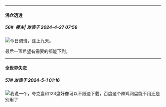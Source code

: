 ﻿
*****

####  浅仓透透  
##### 56#         楼主| 发表于 2024-4-27 07:56

<img src="https://static.saraba1st.com/image/smiley/face2017/074.png" referrerpolicy="no-referrer">今日调班，连上九天。

最后一顶希望有需要的都能下到。

*****

####  全世界失恋  
##### 57#       发表于 2024-5-1 01:16

<img src="https://static.saraba1st.com/image/smiley/face2017/067.png" referrerpolicy="no-referrer">我说一个，夸克盘和123盘好像可以不限速下载，百度这个辣鸡网盘能不用还是别用了

